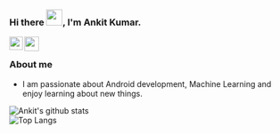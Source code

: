 
<!---
- 👋 Hi, I’m @Ankit-Tec40
- 👀 I’m interested in AI/ML and Android Development
- 🌱 I’m currently learning ML with Python and Android Development
- 💞️ I’m looking to collaborate on ...
- 📫 How to reach me ...


Ankit-Tec40/Ankit-Tec40 is a ✨ special ✨ repository because its `README.md` (this file) appears on your GitHub profile.
You can click the Preview link to take a look at your changes.
--->



### Hi there <img src="https://github.com/TheDudeThatCode/TheDudeThatCode/blob/master/Assets/Hi.gif" width="29px">, I'm Ankit Kumar.

<a href="https://www.linkedin.com/in/ankit991999/">
  <img align="left" width="24px" src="https://cdn.jsdelivr.net/npm/simple-icons@v3/icons/linkedin.svg"  />
</a>

<!-- <a href="">
  <img align="left" width="26px" src="https://cdn.jsdelivr.net/npm/simple-icons@v3/icons/twitter.svg" />
</a> -->

<a href="mailto:ankit.tec40@gmail.com">
  <img align="left" width="26px" src="https://cdn.jsdelivr.net/npm/simple-icons@v3/icons/gmail.svg" />
</a>

<!-- <a href="">
  <img align="left" width="26px" src="https://res.cloudinary.com/practicaldev/image/fetch/s--E8ak4Hr1--/c_limit,f_auto,fl_progressive,q_auto,w_32/https://dev-to.s3.us-east-2.amazonaws.com/favicon.ico" />
</a> -->

</br>


### About me
<!-- - I am a Open Source enthusiast and a computer science student currently in my Junior year. -->

- I am passionate about Android development, Machine Learning and enjoy learning about new things.

![Ankit's github stats](https://github-readme-stats.vercel.app/api?username=Ankit-Tec40&show_icons=true&theme=radical)  
![Top Langs](https://github-readme-stats.vercel.app/api/top-langs/?username=Ankit-Tec40&layout=compact)



